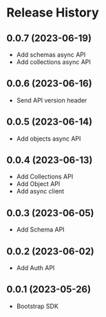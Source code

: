 Release History
===============

0.0.7 (2023-06-19)
------------------

- Add schemas async API
- Add collections async API

0.0.6 (2023-06-16)
------------------

- Send API version header

0.0.5 (2023-06-14)
------------------

- Add objects async API

0.0.4 (2023-06-13)
------------------

- Add Collections API
- Add Object API
- Add async client

0.0.3 (2023-06-05)
------------------

- Add Schema API

0.0.2 (2023-06-02)
------------------

- Add Auth API

0.0.1 (2023-05-26)
------------------

- Bootstrap SDK
